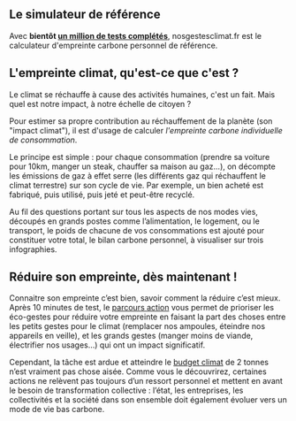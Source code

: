 ## Le simulateur de référence

Avec **bientôt [un million de tests complétés](/stats)**, nosgestesclimat.fr est le calculateur d'empreinte carbone personnel de référence.

## L'empreinte climat, qu'est-ce que c'est ?

Le climat se réchauffe à cause des activités humaines, c'est un fait. Mais quel est notre impact, à notre échelle de citoyen ?

Pour estimer sa propre contribution au réchauffement de la planète (son "impact climat"), il est d'usage de calculer _l'empreinte carbone individuelle de consommation_.

Le principe est simple : pour chaque consommation (prendre sa voiture pour 10km, manger un steak, chauffer sa maison au gaz...), on décompte les émissions de gaz à effet serre (les différents gaz qui réchauffent le climat terrestre) sur son cycle de vie. Par exemple, un bien acheté est fabriqué, puis utilisé, puis jeté et peut-être recyclé.

Au fil des questions portant sur tous les aspects de nos modes vies, découpés en grands postes comme l’alimentation, le logement, ou le transport, le poids de chacune de vos consommations est ajouté pour constituer votre total, le bilan carbone personnel, à visualiser sur trois infographies.

## Réduire son empreinte, dès maintenant !

Connaitre son empreinte c’est bien, savoir comment la réduire c’est mieux. Après 10 minutes de test, le [parcours action](https://nosgestesclimat.fr/actions/liste) vous permet de prioriser les éco-gestes pour réduire votre empreinte en faisant la part des choses entre les petits gestes pour le climat (remplacer nos ampoules, éteindre nos appareils en veille), et les grands gestes (manger moins de viande, électrifier nos usages...) qui ont un impact significatif.

Cependant, la tâche est ardue et atteindre le [budget climat](https://datagir.ademe.fr/blog/budget-empreinte-carbone-c-est-quoi/) de 2 tonnes n’est vraiment pas chose aisée. Comme vous le découvrirez, certaines actions ne relèvent pas toujours d’un ressort personnel et mettent en avant le besoin de transformation collective : l’état, les entreprises, les collectivités et la société dans son ensemble doit également évoluer vers un mode de vie bas carbone.
